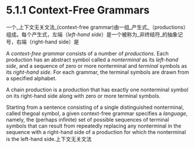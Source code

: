 # 5.1.1 Context-Free Grammars

一个_上下文无关文法_\(context-free grammar\)由一组_产生式_（productions）组成。每个产生式，左端（_left-hand side_）是一个被称为_非终结符_的抽象记号，右端（right-hand side）是

A _context-free grammar_ consists of a number of _productions_. Each production has an abstract symbol called a _nonterminal_ as its _left-hand side_, and a sequence of zero or more nonterminal and _terminal_ symbols as its _right-hand side_. For each grammar, the terminal symbols are drawn from a specified alphabet.

A chain production is a production that has exactly one nonterminal symbol on its right-hand side along with zero or more terminal symbols.

Starting from a sentence consisting of a single distinguished nonterminal, called thegoal symbol, a given context-free grammar specifies a _language_, namely, the \(perhaps infinite\) set of possible sequences of terminal symbols that can result from repeatedly replacing any nonterminal in the sequence with a right-hand side of a production for which the nonterminal is the left-hand side.上下文无关文法

